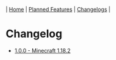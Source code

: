 | [Home](https://space-rift.github.io/SpaceRift) | [Planned Features](https://space-rift.github.io/SpaceRift/Planned-Features) | [Changelogs](https://space-rift.github.io/SpaceRift/Changelog) | 
# Changelog
- [1.0.0 - Minecraft 1.18.2](https://space-rift.github.io/SpaceRift/Changelogs/Changelog-1.0.0)
